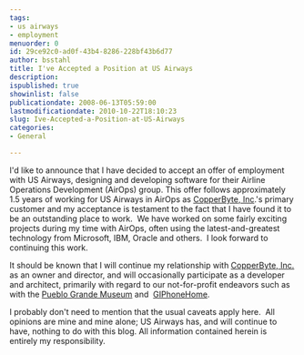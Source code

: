 ```yaml
---
tags:
- us airways
- employment
menuorder: 0
id: 29ce92c0-ad0f-43b4-8286-228bf43b6d77
author: bsstahl
title: I've Accepted a Position at US Airways
description: 
ispublished: true
showinlist: false
publicationdate: 2008-06-13T05:59:00
lastmodificationdate: 2010-10-22T18:10:23
slug: Ive-Accepted-a-Position-at-US-Airways
categories:
- General

---
```


I'd like to announce that I have decided to accept an offer of employment with US Airways, designing and developing software for their Airline Operations Development (AirOps) group. This offer follows approximately 1.5 years of working for US Airways in AirOps as [CopperByte, Inc](http://www.copperbyte.com/).'s primary customer and my acceptance is testament to the fact that I have found it to be an outstanding place to work.  We have worked on some fairly exciting projects during my time with AirOps, often using the latest-and-greatest technology from Microsoft, IBM, Oracle and others.  I look forward to continuing this work.

It should be known that I will continue my relationship with [CopperByte, Inc.](http://www.copperbyte.com/) as an owner and director, and will occasionally participate as a developer and architect, primarily with regard to our not-for-profit endeavors such as with the [Pueblo Grande Museum](http://www.pgmarket.org/) and  [GIPhoneHome](http://www.giphonehome.com/).

I probably don't need to mention that the usual caveats apply here.  All opinions are mine and mine alone; US Airways has, and will continue to have, nothing to do with this blog. All information contained herein is entirely my responsibility.

